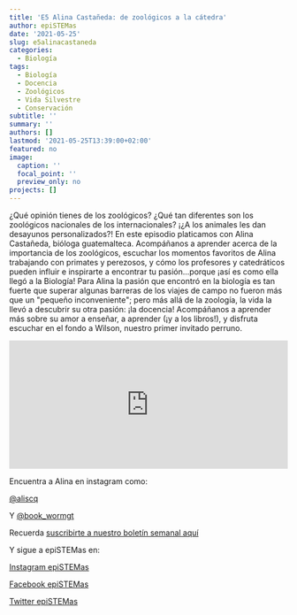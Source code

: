 ```yaml
---
title: 'E5 Alina Castañeda: de zoológicos a la cátedra'
author: epiSTEMas
date: '2021-05-25'
slug: e5alinacastaneda
categories:
  - Biología
tags:
  - Biología
  - Docencia
  - Zoológicos
  - Vida Silvestre
  - Conservación
subtitle: ''
summary: ''
authors: []
lastmod: '2021-05-25T13:39:00+02:00'
featured: no
image:
  caption: ''
  focal_point: ''
  preview_only: no
projects: []
---
```


¿Qué opinión tienes de los zoológicos? ¿Qué tan diferentes son los zoológicos nacionales de los internacionales? ¡¿A los animales les dan desayunos personalizados?! En este episodio platicamos con Alina Castañeda, bióloga guatemalteca. Acompáñanos a aprender acerca de la importancia de los zoológicos, escuchar los momentos favoritos de Alina trabajando con primates y perezosos, y cómo los profesores y catedráticos pueden influir e inspirarte a encontrar tu pasión...porque ¡así es como ella llegó a la Biología! Para Alina la pasión que encontró en la biología es tan fuerte que superar algunas barreras de los viajes de campo no fueron más que un "pequeño inconveniente"; pero más allá de la zoología, la vida la llevó a descubrir su otra pasión: ¡la docencia! Acompáñanos a aprender más sobre su amor a enseñar, a aprender (¡y a los libros!), y disfruta escuchar en el fondo a Wilson, nuestro primer invitado perruno.


<iframe src="https://open.spotify.com/embed/episode/4250JcOqmk9Khq8GJccveA" width="100%" height="232" frameborder="0" allowtransparency="true" allow="encrypted-media"></iframe>


Encuentra a Alina en instagram como:

[@aliscq](https://www.instagram.com/aliscq/)

Y [@book_wormgt](https://www.instagram.com/book_wormgt/)

Recuerda [suscribirte a nuestro boletín semanal aquí](http://eepurl.com/hyEnr1)


Y sigue a epiSTEMas en:

[Instagram epiSTEMas](https://www.instagram.com/epistemas/)  

[Facebook epiSTEMas](https://www.facebook.com/epiSTEMasPod) 

[Twitter epiSTEMas](https://twitter.com/epiSTEMas_Pod)